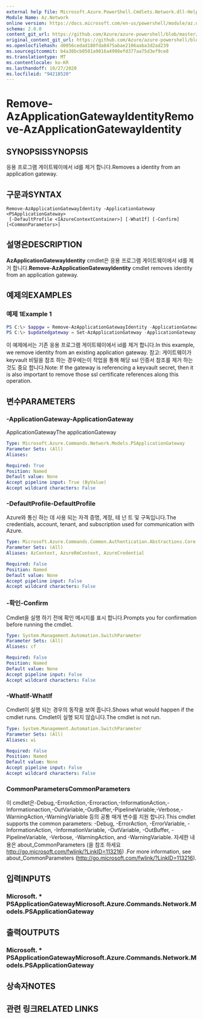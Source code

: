 ```yaml
---
external help file: Microsoft.Azure.PowerShell.Cmdlets.Network.dll-Help.xml
Module Name: Az.Network
online version: https://docs.microsoft.com/en-us/powershell/module/az.network/remove-azapplicationgatewayidentity
schema: 2.0.0
content_git_url: https://github.com/Azure/azure-powershell/blob/master/src/Network/Network/help/Remove-AzApplicationGatewayIdentity.md
original_content_git_url: https://github.com/Azure/azure-powershell/blob/master/src/Network/Network/help/Remove-AzApplicationGatewayIdentity.md
ms.openlocfilehash: d0056cedad180fda8475abae2106aaba3d2ad239
ms.sourcegitcommit: b4a38bcb0501a9016a4998efd377aa75d3ef9ce8
ms.translationtype: MT
ms.contentlocale: ko-KR
ms.lasthandoff: 10/27/2020
ms.locfileid: "94218520"
---
```

# <span data-ttu-id="883c7-101">Remove-AzApplicationGatewayIdentity</span><span class="sxs-lookup"><span data-stu-id="883c7-101">Remove-AzApplicationGatewayIdentity</span></span>

## <span data-ttu-id="883c7-102">SYNOPSIS</span><span class="sxs-lookup"><span data-stu-id="883c7-102">SYNOPSIS</span></span>
<span data-ttu-id="883c7-103">응용 프로그램 게이트웨이에서 id를 제거 합니다.</span><span class="sxs-lookup"><span data-stu-id="883c7-103">Removes a identity from an application gateway.</span></span>

## <span data-ttu-id="883c7-104">구문과</span><span class="sxs-lookup"><span data-stu-id="883c7-104">SYNTAX</span></span>

```
Remove-AzApplicationGatewayIdentity -ApplicationGateway <PSApplicationGateway>
 [-DefaultProfile <IAzureContextContainer>] [-WhatIf] [-Confirm] [<CommonParameters>]
```

## <span data-ttu-id="883c7-105">설명은</span><span class="sxs-lookup"><span data-stu-id="883c7-105">DESCRIPTION</span></span>
<span data-ttu-id="883c7-106">**AzApplicationGatewayIdentity** cmdlet은 응용 프로그램 게이트웨이에서 id를 제거 합니다.</span><span class="sxs-lookup"><span data-stu-id="883c7-106">**Remove-AzApplicationGatewayIdentity** cmdlet removes identity from an application gateway.</span></span>

## <span data-ttu-id="883c7-107">예제의</span><span class="sxs-lookup"><span data-stu-id="883c7-107">EXAMPLES</span></span>

### <span data-ttu-id="883c7-108">예제 1</span><span class="sxs-lookup"><span data-stu-id="883c7-108">Example 1</span></span>
```powershell
PS C:\> $appgw = Remove-AzApplicationGatewayIdentity -ApplicationGateway $appgw
PS C:\> $updatedgateway = Set-AzApplicationGateway -ApplicationGateway $appgw
```

<span data-ttu-id="883c7-109">이 예제에서는 기존 응용 프로그램 게이트웨이에서 id를 제거 합니다.</span><span class="sxs-lookup"><span data-stu-id="883c7-109">In this example, we remove identity from an existing application gateway.</span></span>
<span data-ttu-id="883c7-110">참고: 게이트웨이가 keyvault 비밀을 참조 하는 경우에는이 작업을 통해 해당 ssl 인증서 참조를 제거 하는 것도 중요 합니다.</span><span class="sxs-lookup"><span data-stu-id="883c7-110">Note: If the gateway is referencing a keyvault secret, then it is also important to remove those ssl certificate references along this operation.</span></span>

## <span data-ttu-id="883c7-111">변수</span><span class="sxs-lookup"><span data-stu-id="883c7-111">PARAMETERS</span></span>

### <span data-ttu-id="883c7-112">-ApplicationGateway</span><span class="sxs-lookup"><span data-stu-id="883c7-112">-ApplicationGateway</span></span>
<span data-ttu-id="883c7-113">ApplicationGateway</span><span class="sxs-lookup"><span data-stu-id="883c7-113">The applicationGateway</span></span>

```yaml
Type: Microsoft.Azure.Commands.Network.Models.PSApplicationGateway
Parameter Sets: (All)
Aliases:

Required: True
Position: Named
Default value: None
Accept pipeline input: True (ByValue)
Accept wildcard characters: False
```

### <span data-ttu-id="883c7-114">-DefaultProfile</span><span class="sxs-lookup"><span data-stu-id="883c7-114">-DefaultProfile</span></span>
<span data-ttu-id="883c7-115">Azure와 통신 하는 데 사용 되는 자격 증명, 계정, 테 넌 트 및 구독입니다.</span><span class="sxs-lookup"><span data-stu-id="883c7-115">The credentials, account, tenant, and subscription used for communication with Azure.</span></span>

```yaml
Type: Microsoft.Azure.Commands.Common.Authentication.Abstractions.Core.IAzureContextContainer
Parameter Sets: (All)
Aliases: AzContext, AzureRmContext, AzureCredential

Required: False
Position: Named
Default value: None
Accept pipeline input: False
Accept wildcard characters: False
```

### <span data-ttu-id="883c7-116">-확인</span><span class="sxs-lookup"><span data-stu-id="883c7-116">-Confirm</span></span>
<span data-ttu-id="883c7-117">Cmdlet을 실행 하기 전에 확인 메시지를 표시 합니다.</span><span class="sxs-lookup"><span data-stu-id="883c7-117">Prompts you for confirmation before running the cmdlet.</span></span>

```yaml
Type: System.Management.Automation.SwitchParameter
Parameter Sets: (All)
Aliases: cf

Required: False
Position: Named
Default value: None
Accept pipeline input: False
Accept wildcard characters: False
```

### <span data-ttu-id="883c7-118">-WhatIf</span><span class="sxs-lookup"><span data-stu-id="883c7-118">-WhatIf</span></span>
<span data-ttu-id="883c7-119">Cmdlet이 실행 되는 경우의 동작을 보여 줍니다.</span><span class="sxs-lookup"><span data-stu-id="883c7-119">Shows what would happen if the cmdlet runs.</span></span>
<span data-ttu-id="883c7-120">Cmdlet이 실행 되지 않습니다.</span><span class="sxs-lookup"><span data-stu-id="883c7-120">The cmdlet is not run.</span></span>

```yaml
Type: System.Management.Automation.SwitchParameter
Parameter Sets: (All)
Aliases: wi

Required: False
Position: Named
Default value: None
Accept pipeline input: False
Accept wildcard characters: False
```

### <span data-ttu-id="883c7-121">CommonParameters</span><span class="sxs-lookup"><span data-stu-id="883c7-121">CommonParameters</span></span>
<span data-ttu-id="883c7-122">이 cmdlet은-Debug,-ErrorAction,-Erroraction,-InformationAction,-Informationaction,-OutVariable,-OutBuffer,-PipelineVariable,-Verbose,-WarningAction,-WarningVariable 등의 공통 매개 변수를 지원 합니다.</span><span class="sxs-lookup"><span data-stu-id="883c7-122">This cmdlet supports the common parameters: -Debug, -ErrorAction, -ErrorVariable, -InformationAction, -InformationVariable, -OutVariable, -OutBuffer, -PipelineVariable, -Verbose, -WarningAction, and -WarningVariable.</span></span> <span data-ttu-id="883c7-123">자세한 내용은 about_CommonParameters (을 참조 하세요 http://go.microsoft.com/fwlink/?LinkID=113216) .</span><span class="sxs-lookup"><span data-stu-id="883c7-123">For more information, see about_CommonParameters (http://go.microsoft.com/fwlink/?LinkID=113216).</span></span>

## <span data-ttu-id="883c7-124">입력</span><span class="sxs-lookup"><span data-stu-id="883c7-124">INPUTS</span></span>

### <span data-ttu-id="883c7-125">Microsoft. \* PSApplicationGateway</span><span class="sxs-lookup"><span data-stu-id="883c7-125">Microsoft.Azure.Commands.Network.Models.PSApplicationGateway</span></span>

## <span data-ttu-id="883c7-126">출력</span><span class="sxs-lookup"><span data-stu-id="883c7-126">OUTPUTS</span></span>

### <span data-ttu-id="883c7-127">Microsoft. \* PSApplicationGateway</span><span class="sxs-lookup"><span data-stu-id="883c7-127">Microsoft.Azure.Commands.Network.Models.PSApplicationGateway</span></span>

## <span data-ttu-id="883c7-128">상속자</span><span class="sxs-lookup"><span data-stu-id="883c7-128">NOTES</span></span>

## <span data-ttu-id="883c7-129">관련 링크</span><span class="sxs-lookup"><span data-stu-id="883c7-129">RELATED LINKS</span></span>
